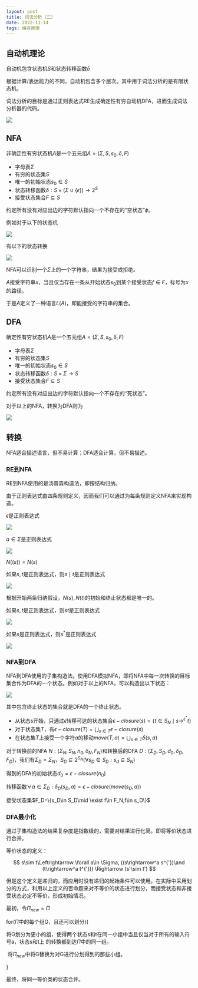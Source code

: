```yaml
---
layout: post
title: 词法分析（二）
date: 2022-11-14
tags: 编译原理
---
```


## 自动机理论

自动机包含状态机$S$和状态转移函数$\delta$

根据计算/表达能力的不同，自动机包含多个层次。其中用于词法分析的是有限状态机。

词法分析的目标是通过正则表达式RE生成确定性有穷自动机DFA，进而生成词法分析器的代码。

![](https://newtank1.github.io\assets\images\QQ截图20221116140717.png)



## NFA

非确定性有穷状态机$A$是一个五元组$A = (\Sigma ,S,s_0,\delta,F)$

- 字母表$\Sigma$
- 有穷的状态集$S$
- 唯一的初始状态$s_0\in S$
- 状态转移函数$\delta:S\times (\Sigma \cup \{\epsilon\})\rightarrow 2^S$
- 接受状态集合$F\subseteq S$

约定所有没有对应出边的字符默认指向一个不存在的“空状态”$\phi$。

例如对于以下的状态机

![](https://newtank1.github.io\assets\images\QQ截图20221116141630.png)

有以下的状态转换

![](https://newtank1.github.io\assets\images\QQ截图20221116141652.png)

NFA可以识别一个$\Sigma$上的一个字符串，结果为接受或拒绝。

$A$接受字符串$x$，当且仅当存在一条从开始状态$s_0$到某个接受状态$f\in F$，标号为$x$的路径。

于是$A$定义了一种语言$L(A)$，即能接受的字符串的集合。

## DFA

确定性有穷状态机$A$是一个五元组$A = (\Sigma ,S,s_0,\delta,F)$

- 字母表$\Sigma$
- 有穷的状态集$S$
- 唯一的初始状态$s_0\in S$
- 状态转移函数$\delta:S\times \Sigma\rightarrow S$
- 接受状态集合$F\subseteq S$

约定所有没有对应出边的字符默认指向一个不存在的“死状态”。

对于以上的NFA，转换为DFA则为

![](https://newtank1.github.io\assets\images\QQ截图20221116143248.png)

## 转换

NFA适合描述语言，但不易计算；DFA适合计算，但不易描述。

### RE到NFA

RE到NFA使用的是汤普森构造法，即按结构归纳。

由于正则表达式由四条规则定义，因而我们可以通过为每条规则定义NFA来实现构造。

$\epsilon$是正则表达式

![](https://newtank1.github.io\assets\images\QQ截图20221116144106.png)

$a\in \Sigma$是正则表达式

![](https://newtank1.github.io\assets\images\QQ截图20221116144152.png)

$N((s))=N(s)$

如果$s,t$是正则表达式，则$s\mid t$是正则表达式

![](https://newtank1.github.io\assets\images\QQ截图20221116144250.png)

根据开始两条归纳假设，$N(s),N(t)$的初始和终止状态都是唯一的。

如果$s,t$是正则表达式，则$st$是正则表达式

![](https://newtank1.github.io\assets\images\QQ截图20221116144351.png)

如果$s$是正则表达式，则$s^*$是正则表达式

![](https://newtank1.github.io\assets\images\QQ截图20221116144406.png)

### NFA到DFA

NFA到DFA使用的子集构造法。使用DFA模拟NFA，即将NFA中每一次转换的目标集合作为DFA的一个状态。例如对于以上的NFA，可以构造出以下状态：

![](https://newtank1.github.io\assets\images\QQ截图20221116150715.png)

其中包含终止状态的集合就是DFA的一个终止状态。

- 从状态s开始，只通过$\epsilon$转移可达的状态集合$\epsilon-closure(s)=\{t\in S_N\mid s\rightarrow^{\epsilon^*}t\}$
- 对于状态集$T$，有$\epsilon-closure(T)=\bigcup_{s\in T}\epsilon-closure(s)$
- 在状态集$T$上接受一个字符$a$的移动$move(T,a)=\bigcup_{s\in T}\delta(s,a)$

对于转换前的NFA $N:(\Sigma_N,S_N,n_0,\delta_N,F_N)$和转换后的DFA $D:(\Sigma_D,S_D,d_0,\delta_D,F_D)$，我们有$\Sigma_D=\Sigma_N$，$S_D\subseteq 2^{S_N}(\forall s_D\in S_D: s_d\subseteq S_N)$

得到的DFA的初始状态$d_0=\epsilon-closure(n_0)$

转移函数$\forall a\in \Sigma_D :\delta_D(s_D,a)=\epsilon-closure(move(s_D,a))$

接受状态集$F_D=\{s_D\in S_D\mid \exist f\in F_N,f\in s_D\}$

### DFA最小化

通过子集构造法的结果复杂度是指数级的，需要对结果进行化简。即将等价状态进行合并。

等价状态的定义：


$$
s\sim t\Leftrightarrow \forall a\in \Sigma, ((s\rightarrow^a s^{'})\and (t\rightarrow^a t^{'})) \Rightarrow (s'\sim t')
$$


但是这个定义是递归的，而应用时没有递归的起始条件可以使用。在实际中采用划分的方式，利用以上定义的否命题来对不等价的状态进行划分，而接受状态和非接受状态必定不等价，形成初始情况。

最初，令$\Pi_{new}=\Pi$

for($\Pi$中的每个组G，且还可以划分){

​	将G划分为更小的组，使得两个状态s和t在同一小组中当且仅当对于所有的输入符号a，状态s和t上		的转换都到达$\Pi$中的同一组。

​	将$\Pi_{new}$中将G替换为对G进行分划得到的那些小组。

}

最终，将同一等价类的状态合并。